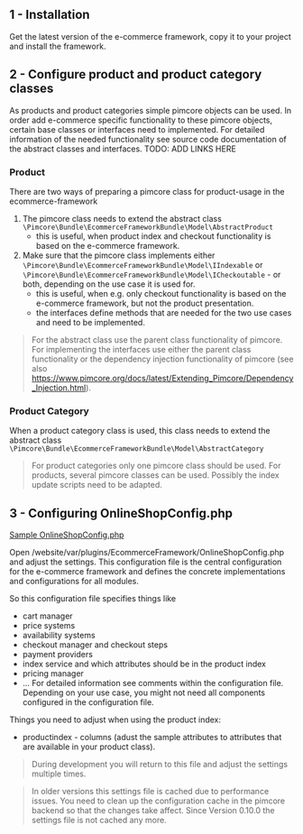 ## 1 - Installation
Get the latest version of the e-commerce framework, copy it to your project and install the framework. 


## 2 - Configure product and product category classes
As products and product categories simple pimcore objects can be used. In order add e-commerce specific functionality to these pimcore objects, certain base classes or interfaces need to implemented. 
For detailed information of the needed functionality see source code documentation of the abstract classes and interfaces. 
TODO: ADD LINKS HERE

### Product
There are two ways of preparing a pimcore class for product-usage in the ecommerce-framework

1. The pimcore class needs to extend the abstract class `\Pimcore\Bundle\EcommerceFrameworkBundle\Model\AbstractProduct`
   * this is useful, when product index and checkout functionality is based on the e-commerce framework. 
2. Make sure that the pimcore class implements either `\Pimcore\Bundle\EcommerceFrameworkBundle\Model\IIndexable` or `\Pimcore\Bundle\EcommerceFrameworkBundle\Model\ICheckoutable` - or both, depending on the use case it is used for.
   * this is useful, when e.g. only checkout functionality is based on the e-commerce framework, but not the product presentation. 
   * the interfaces define methods that are needed for the two use cases and need to be implemented. 


> For the abstract class use the parent class functionality of pimcore. For implementing the interfaces use either the parent class functionality or the dependency injection functionality of pimcore (see also <https://www.pimcore.org/docs/latest/Extending_Pimcore/Dependency_Injection.html>).

### Product Category
When a product category class is used, this class needs to extend the abstract class `\Pimcore\Bundle\EcommerceFrameworkBundle\Model\AbstractCategory`


> For product categories only one pimcore class should be used. For products, several pimcore classes can be used. Possibly the index update scripts need to be adapted.


## 3 - Configuring OnlineShopConfig.php

[Sample OnlineShopConfig.php](/config/OnlineShopConfig_sample.php)

Open /website/var/plugins/EcommerceFramework/OnlineShopConfig.php and adjust the settings. This configuration file is the central configuration for the e-commerce framework and defines the concrete implementations and configurations for all modules.

So this configuration file specifies things like
- cart manager
- price systems
- availability systems
- checkout manager and checkout steps
- payment providers
- index service and which attributes should be in the product index
- pricing manager
- ...
For detailed information see comments within the configuration file. Depending on your use case, you might not need all components configured in the configuration file. 

Things you need to adjust when using the product index: 
* productindex - columns (adust the sample attributes to attributes that are available in your product class). 

> During development you will return to this file and adjust the settings multiple times. 

> In older versions this settings file is cached due to performance issues. You need to clean up the configuration cache in the pimcore backend so that the changes take affect. Since Version 0.10.0 the settings file is not cached any more. 
